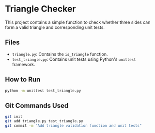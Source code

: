 # Triangle Checker

This project contains a simple function to check whether three sides can form a valid triangle and corresponding unit tests.

## Files

- `triangle.py`: Contains the `is_triangle` function.
- `test_triangle.py`: Contains unit tests using Python's `unittest` framework.

## How to Run

```bash
python -m unittest test_triangle.py
```

## Git Commands Used

```bash
git init
git add triangle.py test_triangle.py
git commit -m "Add triangle validation function and unit tests"
```
